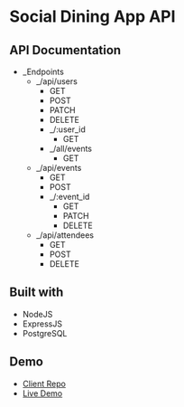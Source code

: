 # Social Dining App API

## API Documentation

* _Endpoints
  * _/api/users
    * GET
    * POST
    * PATCH
    * DELETE
    * _/:user_id
      * GET
    * _/all/events
      * GET
  * _/api/events
    * GET
    * POST
    * _/:event_id
      * GET
      * PATCH
      * DELETE
  * _/api/attendees
    * GET
    * POST
    * DELETE

## Built with
* NodeJS
* ExpressJS
* PostgreSQL

## Demo

- [Client Repo](https://github.com/djbradleyii/social-dining-app-client)
- [Live Demo](https://social-dining-app.now.sh/)
